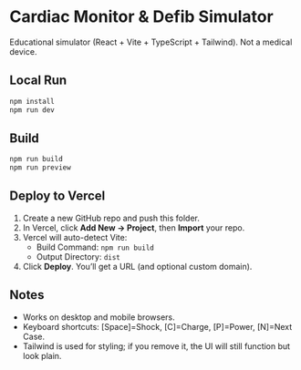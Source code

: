 # Cardiac Monitor & Defib Simulator

Educational simulator (React + Vite + TypeScript + Tailwind). Not a medical device.

## Local Run
```bash
npm install
npm run dev
```

## Build
```bash
npm run build
npm run preview
```

## Deploy to Vercel
1. Create a new GitHub repo and push this folder.
2. In Vercel, click **Add New → Project**, then **Import** your repo.
3. Vercel will auto-detect Vite:
   - Build Command: `npm run build`
   - Output Directory: `dist`
4. Click **Deploy**. You’ll get a URL (and optional custom domain).

## Notes
- Works on desktop and mobile browsers.
- Keyboard shortcuts: [Space]=Shock, [C]=Charge, [P]=Power, [N]=Next Case.
- Tailwind is used for styling; if you remove it, the UI will still function but look plain.